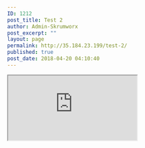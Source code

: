 ```yaml
---
ID: 1212
post_title: Test 2
author: Admin-Skrumworx
post_excerpt: ""
layout: page
permalink: http://35.184.23.199/test-2/
published: true
post_date: 2018-04-20 04:10:40
---
```

<iframe name="Search and Report" title="Search and Report" src="https://c5esh658.caspio.com/dp/ccf460002bfbf872a31c46b1b342">Sorry, but your browser does not support frames.</iframe>